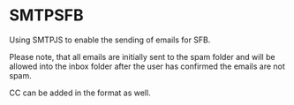# SMTPSFB

Using SMTPJS to enable the sending of emails for SFB. 

Please note, that all emails are initially sent to the spam folder and will be allowed into the inbox folder after the user has confirmed the emails are not spam.

CC can be added in the format as well.
